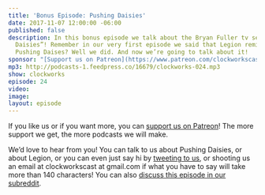 ```yaml
---
title: 'Bonus Episode: Pushing Daisies'
date: 2017-11-07 12:00:00 -06:00
published: false
description: In this bonus episode we talk about the Bryan Fuller tv series “Pushing
  Daisies”! Remember in our very first episode we said that Legion reminded us of
  Pushing Daises? Well we did. And now we’re going to talk about it!
sponsor: "[Support us on Patreon](https://www.patreon.com/clockworkscast)"
mp3: http://podcasts-1.feedpress.co/16679/clockworks-024.mp3
show: clockworks
episode: 24
video: 
image: 
layout: episode
---
```


If you like us or if you want more, you can [support us on Patreon](https://www.patreon.com/clockworkscast)! The more support we get, the more podcasts we will make.

We’d love to hear from you! You can talk to us about Pushing Daisies, or about Legion, or you can even just say hi by [tweeting to us](http://www.twitter.com/clockworkscast), or shooting us an email at clockworkscast at gmail.com if what you have to say will take more than 140 characters! You can also [discuss this episode in our subreddit](https://www.reddit.com/r/Goodstuff_fm/).
